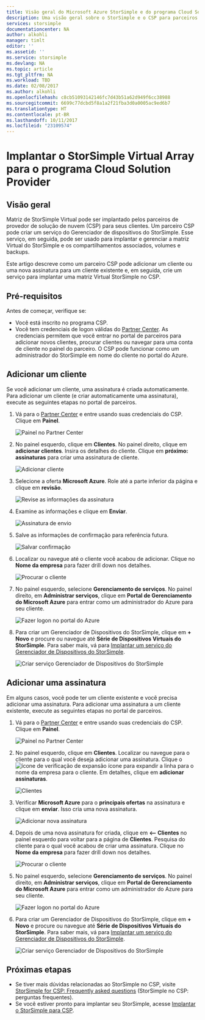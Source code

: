 ```yaml
---
title: Visão geral do Microsoft Azure StorSimple e do programa Cloud Solutions Provider | Microsoft Docs
description: Uma visão geral sobre o StorSimple e o CSP para parceiros do StorSimple.
services: storsimple
documentationcenter: NA
author: alkohli
manager: timlt
editor: ''
ms.assetid: ''
ms.service: storsimple
ms.devlang: NA
ms.topic: article
ms.tgt_pltfrm: NA
ms.workload: TBD
ms.date: 02/08/2017
ms.author: alkohli
ms.openlocfilehash: c8cb51093142146fc7d43b51a62d949f6cc38988
ms.sourcegitcommit: 6699c77dcbd5f8a1a2f21fba3d0a0005ac9ed6b7
ms.translationtype: HT
ms.contentlocale: pt-BR
ms.lasthandoff: 10/11/2017
ms.locfileid: "23109574"
---
```

# <a name="deploy-storsimple-virtual-array-for-cloud-solution-provider-program"></a>Implantar o StorSimple Virtual Array para o programa Cloud Solution Provider

## <a name="overview"></a>Visão geral

Matriz de StorSimple Virtual pode ser implantado pelos parceiros de provedor de solução de nuvem (CSP) para seus clientes. Um parceiro CSP pode criar um serviço do Gerenciador de dispositivos do StorSimple. Esse serviço, em seguida, pode ser usado para implantar e gerenciar a matriz Virtual do StorSimple e os compartilhamentos associados, volumes e backups.

Este artigo descreve como um parceiro CSP pode adicionar um cliente ou uma nova assinatura para um cliente existente e, em seguida, crie um serviço para implantar uma matriz Virtual StorSimple no CSP.

## <a name="prerequisites"></a>Pré-requisitos

Antes de começar, verifique se:

- Você está inscrito no programa CSP.
- Você tem credenciais de logon válidas do [Partner Center](http://partnercenter.microsoft.com/). As credenciais permitem que você entrar no portal de parceiros para adicionar novos clientes, procurar clientes ou navegar para uma conta de cliente no painel do parceiro. O CSP pode funcionar como um administrador do StorSimple em nome do cliente no portal do Azure.
                             
## <a name="add-a-customer"></a>Adicionar um cliente

Se você adicionar um cliente, uma assinatura é criada automaticamente. Para adicionar um cliente (e criar automaticamente uma assinatura), execute as seguintes etapas no portal de parceiros.

1. Vá para o [Partner Center](http://partnercenter.microsoft.com/) e entre usando suas credenciais do CSP. Clique em **Painel**.

     ![Painel no Partner Center](./media/storsimple-partner-csp-deploy/image1.png)
                              
2. No painel esquerdo, clique em **Clientes**. No painel direito, clique em **adicionar clientes**. Insira os detalhes do cliente. Clique em **próximo: assinaturas** para criar uma assinatura de cliente.

    ![Adicionar cliente](./media/storsimple-partner-csp-deploy/image2.png)

3.  Selecione a oferta **Microsoft Azure**. Role até a parte inferior da página e clique em **revisão**.

    ![Revise as informações da assinatura](./media/storsimple-partner-csp-deploy/image3.png)
                              
4. Examine as informações e clique em **Enviar**.

    ![Assinatura de envio](./media/storsimple-partner-csp-deploy/image4.png)

5. Salve as informações de confirmação para referência futura.

    ![Salvar confirmação](./media/storsimple-partner-csp-deploy/image5.png)

6. Localizar ou navegue até o cliente você acabou de adicionar. Clique no **Nome da empresa** para fazer drill down nos detalhes.

    ![Procurar o cliente](./media/storsimple-partner-csp-deploy/image6.png)  

7. No painel esquerdo, selecione **Gerenciamento de serviços**. No painel direito, em **Administrar serviços**, clique em **Portal de Gerenciamento do Microsoft Azure** para entrar como um administrador do Azure para seu cliente.

    ![Fazer logon no portal do Azure](./media/storsimple-partner-csp-deploy/image9.png)

8. Para criar um Gerenciador de Dispositivos do StorSimple, clique em **+ Novo** e procure ou navegue até **Série de Dispositivos Virtuais do StorSimple**. Para saber mais, vá para [Implantar um serviço do Gerenciador de Dispositivos do StorSimple](storsimple-virtual-array-manage-service.md).

    ![Criar serviço Gerenciador de Dispositivos do StorSimple](./media/storsimple-partner-csp-deploy/image8.png)


## <a name="add-a-subscription"></a>Adicionar uma assinatura

Em alguns casos, você pode ter um cliente existente e você precisa adicionar uma assinatura. Para adicionar uma assinatura a um cliente existente, execute as seguintes etapas no portal de parceiros.

1. Vá para o [Partner Center](http://partnercenter.microsoft.com/) e entre usando suas credenciais do CSP. Clique em **Painel**.

     ![Painel no Partner Center](./media/storsimple-partner-csp-deploy/image1.png)
                              
2. No painel esquerdo, clique em **Clientes**. Localizar ou navegue para o cliente para o qual você deseja adicionar uma assinatura. Clique o ![ícone de verificação de expansão](./media/storsimple-partner-csp-deploy/expand_pane_icon.png) ícone para expandir a linha para o nome da empresa para o cliente. Em detalhes, clique em **adicionar assinaturas**.

    ![Clientes](./media/storsimple-partner-csp-deploy/image10.png)

3. Verificar **Microsoft Azure** para o **principais ofertas** na assinatura e clique em **enviar**. Isso cria uma nova assinatura.

    ![Adicionar nova assinatura](./media/storsimple-partner-csp-deploy/image11.png)

6. Depois de uma nova assinatura for criada, clique em  **<-- Clientes** no painel esquerdo para voltar para a página de **Clientes**. Pesquisa do cliente para o qual você acabou de criar uma assinatura. Clique no **Nome da empresa** para fazer drill down nos detalhes.

    ![Procurar o cliente](./media/storsimple-partner-csp-deploy/image6.png)  

7. No painel esquerdo, selecione **Gerenciamento de serviços**. No painel direito, em **Administrar serviços**, clique em **Portal de Gerenciamento do Microsoft Azure** para entrar como um administrador do Azure para seu cliente.

    ![Fazer logon no portal do Azure](./media/storsimple-partner-csp-deploy/image9.png)

8. Para criar um Gerenciador de Dispositivos do StorSimple, clique em **+ Novo** e procure ou navegue até **Série de Dispositivos Virtuais do StorSimple**. Para saber mais, vá para [Implantar um serviço do Gerenciador de Dispositivos do StorSimple](storsimple-virtual-array-manage-service.md).

    ![Criar serviço Gerenciador de Dispositivos do StorSimple](./media/storsimple-partner-csp-deploy/image8.png)

## <a name="next-steps"></a>Próximas etapas

- Se tiver mais dúvidas relacionadas ao StorSimple no CSP, visite [StorSimple for CSP: Frequently asked questions](storsimple-partner-csp-faq.md) (StorSimple no CSP: perguntas frequentes).
- Se você estiver pronto para implantar seu StorSimple, acesse [Implantar o StorSimple para CSP](storsimple-partner-csp-deploy.md).
